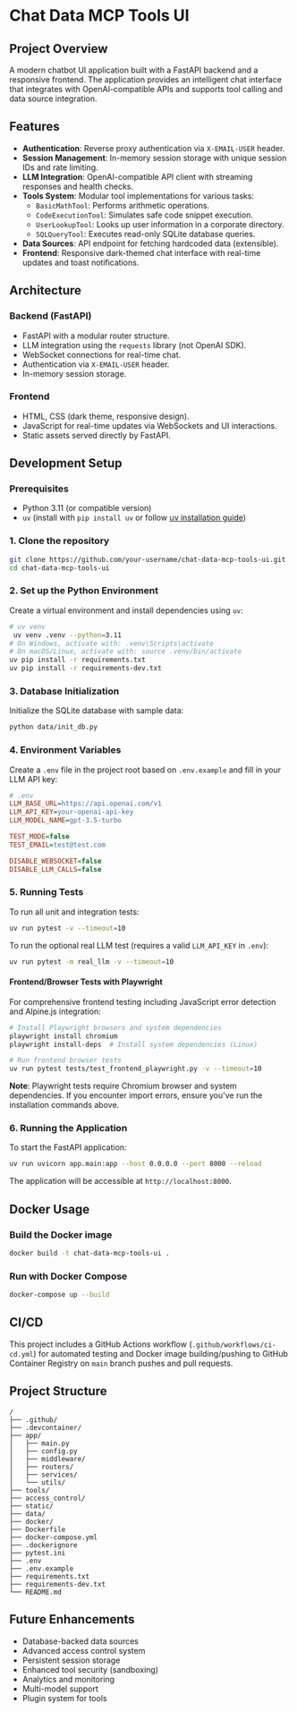 # Chat Data MCP Tools UI

## Project Overview

A modern chatbot UI application built with a FastAPI backend and a responsive frontend. The application provides an intelligent chat interface that integrates with OpenAI-compatible APIs and supports tool calling and data source integration.

## Features

-   **Authentication**: Reverse proxy authentication via `X-EMAIL-USER` header.
-   **Session Management**: In-memory session storage with unique session IDs and rate limiting.
-   **LLM Integration**: OpenAI-compatible API client with streaming responses and health checks.
-   **Tools System**: Modular tool implementations for various tasks:
    -   `BasicMathTool`: Performs arithmetic operations.
    -   `CodeExecutionTool`: Simulates safe code snippet execution.
    -   `UserLookupTool`: Looks up user information in a corporate directory.
    -   `SQLQueryTool`: Executes read-only SQLite database queries.
-   **Data Sources**: API endpoint for fetching hardcoded data (extensible).
-   **Frontend**: Responsive dark-themed chat interface with real-time updates and toast notifications.

## Architecture

### Backend (FastAPI)

-   FastAPI with a modular router structure.
-   LLM integration using the `requests` library (not OpenAI SDK).
-   WebSocket connections for real-time chat.
-   Authentication via `X-EMAIL-USER` header.
-   In-memory session storage.

### Frontend

-   HTML, CSS (dark theme, responsive design).
-   JavaScript for real-time updates via WebSockets and UI interactions.
-   Static assets served directly by FastAPI.

## Development Setup

### Prerequisites

-   Python 3.11 (or compatible version)
-   `uv` (install with `pip install uv` or follow [uv installation guide](https://github.com/astral-sh/uv#installation))

### 1. Clone the repository

```bash
git clone https://github.com/your-username/chat-data-mcp-tools-ui.git
cd chat-data-mcp-tools-ui
```

### 2. Set up the Python Environment

Create a virtual environment and install dependencies using `uv`:

```bash
# uv venv
 uv venv .venv --python=3.11
# On Windows, activate with: .venv\Scripts\activate
# On macOS/Linux, activate with: source .venv/bin/activate
uv pip install -r requirements.txt
uv pip install -r requirements-dev.txt
```

### 3. Database Initialization

Initialize the SQLite database with sample data:

```bash
python data/init_db.py
```

### 4. Environment Variables

Create a `.env` file in the project root based on `.env.example` and fill in your LLM API key:

```ini
# .env
LLM_BASE_URL=https://api.openai.com/v1
LLM_API_KEY=your-openai-api-key
LLM_MODEL_NAME=gpt-3.5-turbo

TEST_MODE=false
TEST_EMAIL=test@test.com

DISABLE_WEBSOCKET=false
DISABLE_LLM_CALLS=false
```

### 5. Running Tests

To run all unit and integration tests:

```bash
uv run pytest -v --timeout=10
```

To run the optional real LLM test (requires a valid `LLM_API_KEY` in `.env`):

```bash
uv run pytest -m real_llm -v --timeout=10
```

#### Frontend/Browser Tests with Playwright

For comprehensive frontend testing including JavaScript error detection and Alpine.js integration:

```bash
# Install Playwright browsers and system dependencies
playwright install chromium
playwright install-deps  # Install system dependencies (Linux)

# Run frontend browser tests
uv run pytest tests/test_frontend_playwright.py -v --timeout=10
```

**Note**: Playwright tests require Chromium browser and system dependencies. If you encounter import errors, ensure you've run the installation commands above.

### 6. Running the Application

To start the FastAPI application:

```bash
uv run uvicorn app.main:app --host 0.0.0.0 --port 8000 --reload
```

The application will be accessible at `http://localhost:8000`.

## Docker Usage

### Build the Docker image

```bash
docker build -t chat-data-mcp-tools-ui .
```

### Run with Docker Compose

```bash
docker-compose up --build
```

## CI/CD

This project includes a GitHub Actions workflow (`.github/workflows/ci-cd.yml`) for automated testing and Docker image building/pushing to GitHub Container Registry on `main` branch pushes and pull requests.

## Project Structure

```
/
├── .github/
├── .devcontainer/
├── app/
│   ├── main.py
│   ├── config.py
│   ├── middleware/
│   ├── routers/
│   ├── services/
│   └── utils/
├── tools/
├── access_control/
├── static/
├── data/
├── docker/
├── Dockerfile
├── docker-compose.yml
├── .dockerignore
├── pytest.ini
├── .env
├── .env.example
├── requirements.txt
├── requirements-dev.txt
└── README.md
```

## Future Enhancements

-   Database-backed data sources
-   Advanced access control system
-   Persistent session storage
-   Enhanced tool security (sandboxing)
-   Analytics and monitoring
-   Multi-model support
-   Plugin system for tools
